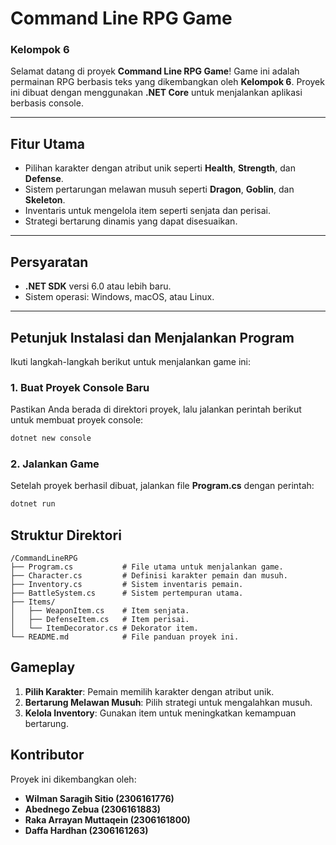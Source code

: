 # **Command Line RPG Game**  
### **Kelompok 6**

Selamat datang di proyek **Command Line RPG Game**! Game ini adalah permainan RPG berbasis teks yang dikembangkan oleh **Kelompok 6**. Proyek ini dibuat dengan menggunakan **.NET Core** untuk menjalankan aplikasi berbasis console.  

---

## **Fitur Utama**
- Pilihan karakter dengan atribut unik seperti **Health**, **Strength**, dan **Defense**.  
- Sistem pertarungan melawan musuh seperti **Dragon**, **Goblin**, dan **Skeleton**.  
- Inventaris untuk mengelola item seperti senjata dan perisai.  
- Strategi bertarung dinamis yang dapat disesuaikan.  

---

## **Persyaratan**
- **.NET SDK** versi 6.0 atau lebih baru.  
- Sistem operasi: Windows, macOS, atau Linux.  

---

## **Petunjuk Instalasi dan Menjalankan Program**

Ikuti langkah-langkah berikut untuk menjalankan game ini:

### **1. Buat Proyek Console Baru**
Pastikan Anda berada di direktori proyek, lalu jalankan perintah berikut untuk membuat proyek console:  
```bash
dotnet new console
```

### **2. Jalankan Game**
Setelah proyek berhasil dibuat, jalankan file **Program.cs** dengan perintah:
```bash
dotnet run
```

## **Struktur Direktori**
```
/CommandLineRPG
├── Program.cs           # File utama untuk menjalankan game.
├── Character.cs         # Definisi karakter pemain dan musuh.
├── Inventory.cs         # Sistem inventaris pemain.
├── BattleSystem.cs      # Sistem pertempuran utama.
├── Items/
│   ├── WeaponItem.cs    # Item senjata.
│   ├── DefenseItem.cs   # Item perisai.
│   └── ItemDecorator.cs # Dekorator item.
└── README.md            # File panduan proyek ini.
```

## **Gameplay**
1. **Pilih Karakter**: Pemain memilih karakter dengan atribut unik.
2. **Bertarung Melawan Musuh**: Pilih strategi untuk mengalahkan musuh.
3. **Kelola Inventory**: Gunakan item untuk meningkatkan kemampuan bertarung.

## **Kontributor**
Proyek ini dikembangkan oleh:
* **Wilman Saragih Sitio (2306161776)**
* **Abednego Zebua (2306161883)**
* **Raka Arrayan Muttaqein (2306161800)**
* **Daffa Hardhan (2306161263)**
